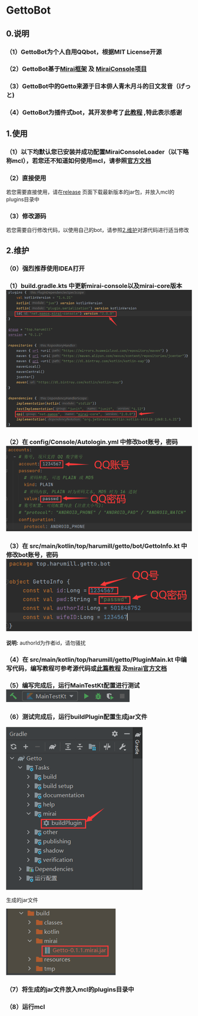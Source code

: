 # GettoBot
## 0.说明
### （1）GettoBot为个人自用QQbot，根据MIT License开源
### （2）GettoBot基于[Mirai框架](https://github.com/mamoe/mirai) 及 [MiraiConsole项目](https://github.com/mamoe/mirai-console)
### （3）GettoBot中的Getto来源于日本俳人青木月斗的日文发音（げっと)
### （4）GettoBot为插件式bot，其开发参考了[此教程](https://blog.csdn.net/qq_40832960/article/details/111830412?utm_medium=distribute.pc_relevant.none-task-blog-baidujs_title-3&spm=1001.2101.3001.4242) ,特此表示感谢
## 1.使用
### （1）以下均默认您已安装并成功配置MiraiConsoleLoader（以下略称mcl），若您还不知道如何使用mcl，请参照[官方文档](https://github.com/mamoe/mirai-console/blob/master/docs/Run.md)
### （2）直接使用
若您需要直接使用，请在[release](https://github.com/Mill413/GettoBot/releases) 页面下载最新版本的jar包，并放入mcl的plugins目录中
### （3）修改源码
若您需要自行修改代码，以使用自己的bot，请参照[2.维护](#2.维护)对源代码进行适当修改
## 2.维护
### （0）强烈推荐使用IDEA打开
### （1）build.gradle.kts 中更新mirai-console以及mirai-core版本![img.png](doc/img.png)
### （2）在 config/Console/Autologin.yml 中修改bot账号，密码![img.png](doc/img2.png)
### （3）在 src/main/kotlin/top/harumill/getto/bot/GettoInfo.kt 中修改bot账号，密码![img.png](doc/img3.png)
**说明:** authorId为作者id，请勿骚扰
### （4）在 src/main/kotlin/top/harumill/getto/PluginMain.kt 中编写代码，编写教程可参考源代码或[此篇教程](https://blog.csdn.net/qq_40832960/article/details/111830412?utm_medium=distribute.pc_relevant.none-task-blog-baidujs_title-3&spm=1001.2101.3001.4242) 及[mirai官方文档](https://github.com/mamoe/mirai/blob/dev/docs/README.md)
### （5）编写完成后，运行MainTestKt配置进行测试![img_1.png](doc/img5.png)
### （6）测试完成后，运行buildPlugin配置生成jar文件
![img.png](doc/img6.png)

生成的jar文件

![img_1.png](doc/img7.png)
### （7）将生成的jar文件放入mcl的plugins目录中
### （8）运行mcl